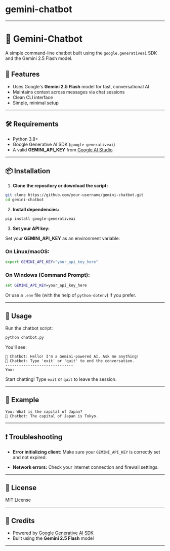 # gemini-chatbot

---

# 💬 Gemini-Chatbot

A simple command-line chatbot built using the `google.generativeai` SDK and the Gemini 2.5 Flash model.

## 🚀 Features

* Uses Google's **Gemini 2.5 Flash** model for fast, conversational AI
* Maintains context across messages via chat sessions
* Clean CLI interface
* Simple, minimal setup

---

## 🛠️ Requirements

* Python 3.8+
* Google Generative AI SDK (`google-generativeai`)
* A valid **GEMINI_API_KEY** from [Google AI Studio](https://makersuite.google.com/app)

---

## 📦 Installation

1. **Clone the repository or download the script:**

```bash
git clone https://github.com/your-username/gemini-chatbot.git
cd gemini-chatbot
```

2. **Install dependencies:**

```bash
pip install google-generativeai
```

3. **Set your API key:**

Set your **GEMINI_API_KEY** as an environment variable:

### On Linux/macOS:

```bash
export GEMINI_API_KEY="your_api_key_here"
```

### On Windows (Command Prompt):

```cmd
set GEMINI_API_KEY=your_api_key_here
```

Or use a `.env` file (with the help of `python-dotenv`) if you prefer.

---

## 🧠 Usage

Run the chatbot script:

```bash
python chatbot.py
```

You'll see:

```text
🤖 Chatbot: Hello! I'm a Gemini-powered AI. Ask me anything!
🤖 Chatbot: Type 'exit' or 'quit' to end the conversation.
------------------------------
You:
```

Start chatting! Type `exit` or `quit` to leave the session.

---

## 🧪 Example

```
You: What is the capital of Japan?
🤖 Chatbot: The capital of Japan is Tokyo.
```

---

## ❗ Troubleshooting

* **Error initializing client:**
  Make sure your `GEMINI_API_KEY` is correctly set and not expired.

* **Network errors:**
  Check your internet connection and firewall settings.

---

## 📄 License

MIT License

---

## 🙌 Credits

* Powered by [Google Generative AI SDK](https://pypi.org/project/google-generativeai/)
* Built using the **Gemini 2.5 Flash** model

---
